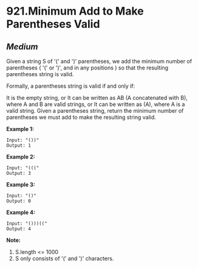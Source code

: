 921.Minimum Add to Make Parentheses Valid
==============

*Medium*
--------------

Given a string S of '(' and ')' parentheses, we add the minimum number of parentheses ( '(' or ')', and in any positions ) so that the resulting parentheses string is valid.

Formally, a parentheses string is valid if and only if:

It is the empty string, or
It can be written as AB (A concatenated with B), where A and B are valid strings, or
It can be written as (A), where A is a valid string.
Given a parentheses string, return the minimum number of parentheses we must add to make the resulting string valid.

**Example 1:**

    Input: "())"
    Output: 1

**Example 2:**

    Input: "((("
    Output: 3

**Example 3:**

    Input: "()"
    Output: 0

**Example 4:**

    Input: "()))(("
    Output: 4

**Note:**

1. S.length <= 1000
2. S only consists of '(' and ')' characters.
